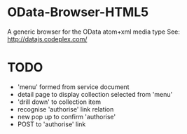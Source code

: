 OData-Browser-HTML5
===================

A generic browser for the OData atom+xml media type
See: http://datajs.codeplex.com/

TODO
===========
* 'menu' formed from service document
* detail page to display collection selected from 'menu'
* 'drill down' to collection item
* recognise 'authorise' link relation
* new pop up to confirm 'authorise'
* POST to 'authorise' link

